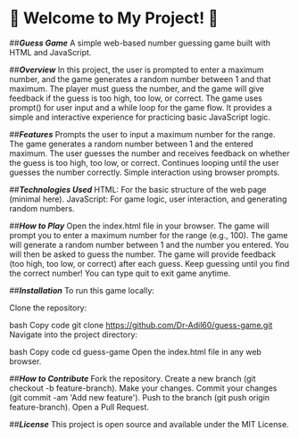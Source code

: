 # 🚀 **Welcome to My Project!** 🚀
##***Guess Game***
A simple web-based number guessing game built with HTML and JavaScript.

##***Overview***
In this project, the user is prompted to enter a maximum number, and the game generates a random number between 1 and that maximum. The player must guess the number, and the game will give feedback if the guess is too high, too low, or correct. The game uses prompt() for user input and a while loop for the game flow. It provides a simple and interactive experience for practicing basic JavaScript logic.

##***Features***
Prompts the user to input a maximum number for the range.
The game generates a random number between 1 and the entered maximum.
The user guesses the number and receives feedback on whether the guess is too high, too low, or correct.
Continues looping until the user guesses the number correctly.
Simple interaction using browser prompts.

##***Technologies Used***
HTML: For the basic structure of the web page (minimal here).
JavaScript: For game logic, user interaction, and generating random numbers.

##***How to Play***
Open the index.html file in your browser.
The game will prompt you to enter a maximum number for the range (e.g., 100).
The game will generate a random number between 1 and the number you entered.
You will then be asked to guess the number.
The game will provide feedback (too high, too low, or correct) after each guess.
Keep guessing until you find the correct number!
You can type quit to exit game anytime.

##***Installation***
To run this game locally:

Clone the repository:

bash
Copy code
git clone https://github.com/Dr-Adil60/guess-game.git
Navigate into the project directory:

bash
Copy code
cd guess-game
Open the index.html file in any web browser.

##***How to Contribute***
Fork the repository.
Create a new branch (git checkout -b feature-branch).
Make your changes.
Commit your changes (git commit -am 'Add new feature').
Push to the branch (git push origin feature-branch).
Open a Pull Request.

##***License***
This project is open source and available under the MIT License.
